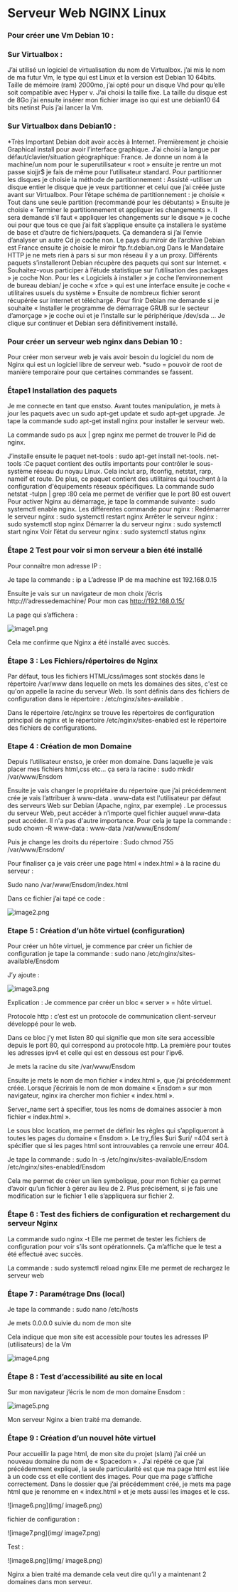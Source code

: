 # Serveur Web NGINX Linux



### Pour créer une Vm Debian 10 :

### Sur Virtualbox :
J’ai utilisé un logiciel de virtualisation du nom de Virtualbox. j’ai mis le nom de ma futur Vm, le type qui est Linux et la version est Debian 10 64bits. Taille de mémoire (ram) 2000mo, j’ai opté pour un disque Vhd pour qu’elle soit compatible avec Hyper v. J’ai choisi la taille fixe. La taille du disque est de 8Go j’ai ensuite insérer mon fichier image iso qui est une debian10 64 bits netinst Puis j’ai lancer la Vm.

### Sur Virtualbox dans Debian10 :

*Très Important Debian doit avoir accès à Internet.
Premièrement je choisie Graphical install pour avoir l’interface graphique.
J’ai choisi la langue par défaut/clavier/situation géographique: France.
Je donne un nom à la machine/un nom pour le superutilisateur  « root » ensuite je rentre un mot passe siojjr$ je fais de même pour l’utilisateur standard. Pour partitionner les disques je choisie la méthode de partitionnement : Assisté -utiliser un disque entier le disque que je veux partitionner et celui que j’ai créée juste avant sur Virtualbox. Pour l’étape schéma de partitionnement : je choisie « Tout dans une seule partition (recommandé pour les débutants) » Ensuite je choisie « Terminer le partitionnement et appliquer les changements ». Il sera demandé s’il faut « appliquer les changements sur le disque » je coche oui pour que tous ce que j’ai fait s’applique ensuite ça installera le système de base et d’autre de fichiers/paquets. Ça demandera si j’ai l’envie d’analyser un autre Cd je coche non. Le pays du miroir de l’archive Debian est France ensuite je choisie le miroir ftp.fr.debian.org  Dans le Mandataire HTTP je ne mets rien à pars si sur mon réseau il y a un proxy. Différents paquets s’installeront Debian récupère des paquets qui sont sur Internet. « Souhaitez-vous participer à l’étude statistique sur l’utilisation des packages » je coche Non. Pour les « Logiciels à installer » je coche l’environnement de bureau debian/ je coche « xfce » qui est une interface ensuite je coche « utilitaires usuels du système » Ensuite de nombreux fichier seront récupérée sur internet et téléchargé. Pour finir Debian me demande si je souhaite « Installer le programme de démarrage GRUB sur le secteur d’amorçage » je coche oui et je l’installe sur le périphérique /dev/sda …
Je clique sur continuer et Debian sera définitivement installé.

### Pour créer un serveur web nginx dans Debian 10 :

Pour créer mon serveur web je vais avoir besoin du logiciel du nom de Nginx qui est un logiciel libre de serveur web.
*sudo = pouvoir de root de manière temporaire pour que certaines commandes se fassent.

### Étape1 Installation des paquets 

Je me connecte en tant que enstso.
Avant toutes manipulation, je mets à jour les paquets avec un sudo apt-get update
et sudo apt-get upgrade.
 Je tape la commande sudo apt-get install nginx pour installer le serveur web.

La commande sudo ps aux | grep nginx me permet de trouver le Pid de nginx.

J’installe ensuite le paquet net-tools : sudo apt-get install net-tools.
 net-tools :Ce paquet contient des outils importants pour contrôler le sous-système réseau du noyau Linux. Cela inclut arp, ifconfig, netstat, rarp, nameif et route. De plus, ce paquet contient des utilitaires qui touchent à la configuration d'équipements réseaux spécifiques.
La commande sudo netstat -tulpn | grep :80 cela me permet de vérifier que le port 80 est ouvert
Pour activer Nginx au démarrage, je tape la commande suivante :
 sudo systemctl enable nginx.
Les différentes commande pour nginx :
Redémarrer le serveur nginx :
sudo systemctl restart nginx
Arrêter le serveur nginx :
sudo systemctl stop nginx
Démarrer la du serveur nginx :
sudo systemctl start nginx
Voir l’état du serveur nginx :
 sudo systemctl status nginx

### Étape 2 Test pour voir si mon serveur a bien été installé

Pour connaître mon adresse IP :

Je tape la commande : ip a 
L’adresse IP de ma machine est 192.168.0.15

Ensuite je vais sur un navigateur de mon choix j’écris http://l’adressedemachine/
Pour mon cas http://192.168.0.15/

La page qui s’affichera :
  
![image1.png](img/image1.png)

Cela me confirme que Nginx a été installé avec succès.

### Étape 3 : Les Fichiers/répertoires de Nginx

Par défaut, tous les fichiers HTML/css/images sont stockés dans le répertoire /var/www dans lequelle on mets les domaines des sites, c'est ce qu'on appelle la racine du serveur Web.  Ils sont définis dans des fichiers de configuration dans le répertoire : /etc/nginx/sites-available .

Dans le répertoire /etc/nginx se trouve les répertoires de configuration principal de nginx et le répertoire /etc/nginx/sites-enabled est le répertoire des fichiers de configurations.

### Etape 4 : Création de mon Domaine

Depuis l’utilisateur enstso, je créer mon domaine. Dans laquelle je vais placer mes fichiers html,css etc… ça sera la racine :
sudo mkdir /var/www/Ensdom

Ensuite je vais changer le propriétaire du répertoire que j’ai précédemment crée je vais l’attribuer à www-data .
www-data est l'utilisateur par défaut des serveurs Web sur Debian (Apache, nginx, par exemple) . Le processus du serveur Web, peut accéder à n'importe quel fichier auquel www-data peut accéder. Il n'a pas d'autre importance.
Pour cela je tape la commande : sudo chown -R www-data : www-data /var/www/Ensdom/

Puis je change les droits du répertoire :
Sudo chmod 755 /var/www/Ensdom/

Pour finaliser ça je vais créer une page html « index.html » à la racine du serveur :

Sudo nano /var/www/Ensdom/index.html 

Dans ce fichier j’ai tapé ce code :
 
![image2.png](img/image2.png)

### Etape 5 : Création d’un hôte virtuel (configuration)

Pour créer un hôte virtuel, je commence par créer un fichier de configuration je tape la commande : sudo nano /etc/nginx/sites-available/Ensdom 

J’y ajoute : 

![image3.png](img/image3.png)

 Explication : Je commence par créer un bloc « server » = hôte virtuel.
 
Protocole http : c’est est un protocole de communication client-serveur développé pour le web.

Dans ce bloc j’y met listen 80 qui signifie que mon site sera accessible depuis le port 80, qui correspond au protocole http. La première pour toutes les adresses ipv4 et celle qui est en dessous est pour l’ipv6.

Je mets la racine du site /var/www/Ensdom

Ensuite je mets le nom de mon fichier « index.html », que j’ai précédemment créée. Lorsque j’écrirais le nom de mon domaine « Ensdom » sur mon navigateur, nginx ira chercher mon fichier « index.html ».

Server_name sert à specifier, tous les noms de domaines associer à mon fichier « index.html ».

Le sous bloc location, me permet de définir les règles qui s’appliqueront à toutes les pages du domaine « Ensdom ».
Le try_files $uri $uri/ =404 sert à spécifier que si les pages html sont introuvables ça renvoie une erreur 404.

Je tape la commande :
sudo ln -s /etc/nginx/sites-available/Ensdom  /etc/nginx/sites-enabled/Ensdom

Cela me permet de créer un lien symbolique, pour mon fichier ça permet d’avoir qu’un fichier à gérer au lieu de 2.
Plus précisément, si je fais une modification sur le fichier 1 elle s’appliquera sur fichier 2.

### Étape 6 : Test des fichiers de configuration et rechargement du serveur Nginx

La commande sudo nginx -t
Elle me permet de tester les fichiers de configuration pour voir s’ils sont opérationnels.
Ça m’affiche que le test a été effectué avec succès.

La commande : sudo systemctl reload nginx
Elle me permet de rechargez le serveur web

### Étape 7 : Paramétrage Dns (local)

Je tape la commande :
sudo nano /etc/hosts

Je mets 0.0.0.0 suivie du nom de mon site

Cela indique que mon site est accessible pour toutes les adresses IP (utilisateurs) de la Vm

 ![image4.png](img/image4.png)

### Étape 8 : Test d’accessibilité au site en local 

Sur mon navigateur j’écris le nom de mon domaine Ensdom :

![image5.png](img/image5.png)

Mon serveur Nginx a bien traité ma demande.

### Étape 9 : Création d’un nouvel hôte virtuel

Pour accueillir la page html, de mon site du projet (slam)  j’ai créé un nouveau domaine du nom de « Spacedom » .
J’ai répété ce que j’ai précédemment expliqué, la seule particularité est que ma page html est liée à un code css et elle contient des images. Pour que ma page s’affiche correctement. 
Dans le dossier que j’ai précédemment créé, je mets ma page html que je renomme en « index.html » et je mets aussi les images et le css.

![image6.png](img/ image6.png)
  
fichier de configuration :

![image7.png](img/ image7.png)

Test : 

![image8.png](img/ image8.png)

Nginx a bien traité ma demande cela veut dire qu’il y a maintenant 2 domaines dans mon serveur.

